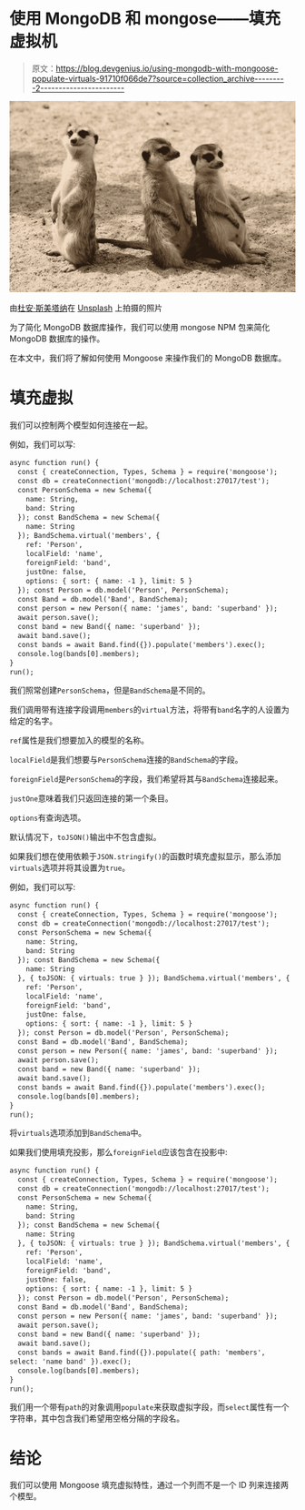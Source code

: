 # 使用 MongoDB 和 mongose——填充虚拟机

> 原文：<https://blog.devgenius.io/using-mongodb-with-mongoose-populate-virtuals-91710f066de7?source=collection_archive---------2----------------------->

![](img/170019e76b7a7cdb4217ac9405e4084f.png)

由[杜安·斯美塔纳](https://unsplash.com/@veverkolog?utm_source=medium&utm_medium=referral)在 [Unsplash](https://unsplash.com?utm_source=medium&utm_medium=referral) 上拍摄的照片

为了简化 MongoDB 数据库操作，我们可以使用 mongose NPM 包来简化 MongoDB 数据库的操作。

在本文中，我们将了解如何使用 Mongoose 来操作我们的 MongoDB 数据库。

# 填充虚拟

我们可以控制两个模型如何连接在一起。

例如，我们可以写:

```
async function run() {
  const { createConnection, Types, Schema } = require('mongoose');
  const db = createConnection('mongodb://localhost:27017/test');
  const PersonSchema = new Schema({
    name: String,
    band: String
  }); const BandSchema = new Schema({
    name: String
  }); BandSchema.virtual('members', {
    ref: 'Person',
    localField: 'name',
    foreignField: 'band',
    justOne: false,
    options: { sort: { name: -1 }, limit: 5 }
  }); const Person = db.model('Person', PersonSchema);
  const Band = db.model('Band', BandSchema);
  const person = new Person({ name: 'james', band: 'superband' });
  await person.save();
  const band = new Band({ name: 'superband' });
  await band.save();
  const bands = await Band.find({}).populate('members').exec();
  console.log(bands[0].members);
}
run();
```

我们照常创建`PersonSchema`，但是`BandSchema`是不同的。

我们调用带有连接字段调用`members`的`virtual`方法，将带有`band`名字的人设置为给定的名字。

`ref`属性是我们想要加入的模型的名称。

`localField`是我们想要与`PersonSchema`连接的`BandSchema`的字段。

`foreignField`是`PersonSchema`的字段，我们希望将其与`BandSchema`连接起来。

`justOne`意味着我们只返回连接的第一个条目。

`options`有查询选项。

默认情况下，`toJSON()`输出中不包含虚拟。

如果我们想在使用依赖于`JSON.stringify()`的函数时填充虚拟显示，那么添加`virtuals`选项并将其设置为`true`。

例如，我们可以写:

```
async function run() {
  const { createConnection, Types, Schema } = require('mongoose');
  const db = createConnection('mongodb://localhost:27017/test');
  const PersonSchema = new Schema({
    name: String,
    band: String
  }); const BandSchema = new Schema({
    name: String
  }, { toJSON: { virtuals: true } }); BandSchema.virtual('members', {
    ref: 'Person',
    localField: 'name',
    foreignField: 'band',
    justOne: false,
    options: { sort: { name: -1 }, limit: 5 }
  }); const Person = db.model('Person', PersonSchema);
  const Band = db.model('Band', BandSchema);
  const person = new Person({ name: 'james', band: 'superband' });
  await person.save();
  const band = new Band({ name: 'superband' });
  await band.save();
  const bands = await Band.find({}).populate('members').exec();
  console.log(bands[0].members);
}
run();
```

将`virtuals`选项添加到`BandSchema`中。

如果我们使用填充投影，那么`foreignField`应该包含在投影中:

```
async function run() {
  const { createConnection, Types, Schema } = require('mongoose');
  const db = createConnection('mongodb://localhost:27017/test');
  const PersonSchema = new Schema({
    name: String,
    band: String
  }); const BandSchema = new Schema({
    name: String
  }, { toJSON: { virtuals: true } }); BandSchema.virtual('members', {
    ref: 'Person',
    localField: 'name',
    foreignField: 'band',
    justOne: false,
    options: { sort: { name: -1 }, limit: 5 }
  }); const Person = db.model('Person', PersonSchema);
  const Band = db.model('Band', BandSchema);
  const person = new Person({ name: 'james', band: 'superband' });
  await person.save();
  const band = new Band({ name: 'superband' });
  await band.save();
  const bands = await Band.find({}).populate({ path: 'members', select: 'name band' }).exec();
  console.log(bands[0].members);
}
run();
```

我们用一个带有`path`的对象调用`populate`来获取虚拟字段，而`select`属性有一个字符串，其中包含我们希望用空格分隔的字段名。

# 结论

我们可以使用 Mongoose 填充虚拟特性，通过一个列而不是一个 ID 列来连接两个模型。